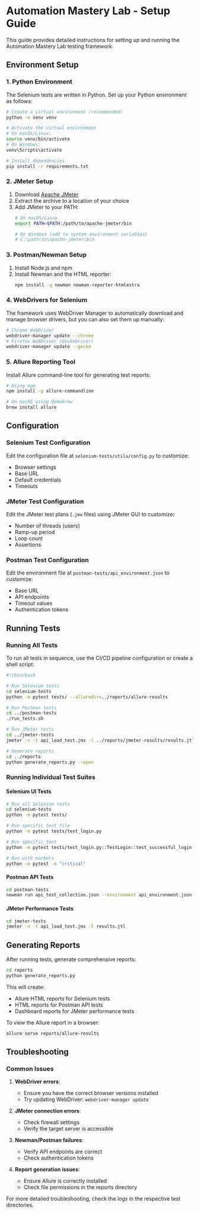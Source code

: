 # Automation Mastery Lab - Setup Guide

This guide provides detailed instructions for setting up and running the Automation Mastery Lab testing framework.

## Environment Setup

### 1. Python Environment

The Selenium tests are written in Python. Set up your Python environment as follows:

```bash
# Create a virtual environment (recommended)
python -m venv venv

# Activate the virtual environment
# On macOS/Linux:
source venv/bin/activate
# On Windows:
venv\Scripts\activate

# Install dependencies
pip install -r requirements.txt
```

### 2. JMeter Setup

1. Download [Apache JMeter](https://jmeter.apache.org/download_jmeter.cgi)
2. Extract the archive to a location of your choice
3. Add JMeter to your PATH:
   ```bash
   # On macOS/Linux
   export PATH=$PATH:/path/to/apache-jmeter/bin
   
   # On Windows (add to system environment variables)
   # C:\path\to\apache-jmeter\bin
   ```

### 3. Postman/Newman Setup

1. Install Node.js and npm
2. Install Newman and the HTML reporter:
   ```bash
   npm install -g newman newman-reporter-htmlextra
   ```

### 4. WebDrivers for Selenium

The framework uses WebDriver Manager to automatically download and manage browser drivers, but you can also set them up manually:

```bash
# Chrome WebDriver
webdriver-manager update --chrome
# Firefox WebDriver (GeckoDriver)
webdriver-manager update --gecko
```

### 5. Allure Reporting Tool

Install Allure command-line tool for generating test reports:

```bash
# Using npm
npm install -g allure-commandline

# On macOS using Homebrew
brew install allure
```

## Configuration

### Selenium Test Configuration

Edit the configuration file at `selenium-tests/utils/config.py` to customize:

- Browser settings
- Base URL
- Default credentials
- Timeouts

### JMeter Test Configuration

Edit the JMeter test plans (`.jmx` files) using JMeter GUI to customize:

- Number of threads (users)
- Ramp-up period
- Loop count
- Assertions

### Postman Test Configuration

Edit the environment file at `postman-tests/api_environment.json` to customize:

- Base URL
- API endpoints
- Timeout values
- Authentication tokens

## Running Tests

### Running All Tests

To run all tests in sequence, use the CI/CD pipeline configuration or create a shell script:

```bash
#!/bin/bash

# Run Selenium tests
cd selenium-tests
python -m pytest tests/ --alluredir=../reports/allure-results

# Run Postman tests
cd ../postman-tests
./run_tests.sh

# Run JMeter tests
cd ../jmeter-tests
jmeter -n -t api_load_test.jmx -l ../reports/jmeter-results/results.jtl -e -o ../reports/jmeter-results/dashboard

# Generate reports
cd ../reports
python generate_reports.py --open
```

### Running Individual Test Suites

#### Selenium UI Tests

```bash
# Run all Selenium tests
cd selenium-tests
python -m pytest tests/

# Run specific test file
python -m pytest tests/test_login.py

# Run specific test
python -m pytest tests/test_login.py::TestLogin::test_successful_login

# Run with markers
python -m pytest -m "critical"
```

#### Postman API Tests

```bash
cd postman-tests
newman run api_test_collection.json --environment api_environment.json
```

#### JMeter Performance Tests

```bash
cd jmeter-tests
jmeter -n -t api_load_test.jmx -l results.jtl
```

## Generating Reports

After running tests, generate comprehensive reports:

```bash
cd reports
python generate_reports.py
```

This will create:
- Allure HTML reports for Selenium tests
- HTML reports for Postman API tests
- Dashboard reports for JMeter performance tests

To view the Allure report in a browser:

```bash
allure serve reports/allure-results
```

## Troubleshooting

### Common Issues

1. **WebDriver errors**:
   - Ensure you have the correct browser versions installed
   - Try updating WebDriver: `webdriver-manager update`

2. **JMeter connection errors**:
   - Check firewall settings
   - Verify the target server is accessible

3. **Newman/Postman failures**:
   - Verify API endpoints are correct
   - Check authentication tokens

4. **Report generation issues**:
   - Ensure Allure is correctly installed
   - Check file permissions in the reports directory

For more detailed troubleshooting, check the logs in the respective test directories.
